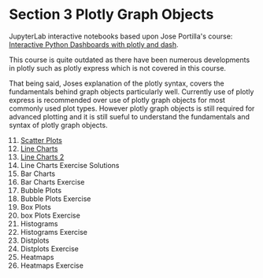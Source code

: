 # Section 3 Plotly Graph Objects

JupyterLab interactive notebooks based upon Jose Portilla's course:
[Interactive Python Dashboards with plotly and dash](https://www.udemy.com/course/interactive-python-dashboards-with-plotly-and-dash/).

This course is quite outdated as there have been numerous developments in plotly such as plotly express which is not covered in this course. 

That being said, Joses explanation of the plotly syntax, covers the fundamentals behind graph objects particularly well. Currently use of plotly express is recommended over use of plotly graph objects for most commonly used plot types. However plotly graph objects is still required for advanced plotting and it is still sueful to understand the fundamentals and syntax of plotly graph objects.

11. [Scatter Plots](https://nbviewer.org/github/PhilipYip1988/plotly_udemy/blob/main/lect11_scatter_plots.ipynb)
12. [Line Charts](https://nbviewer.org/github/PhilipYip1988/plotly_udemy/blob/main/lect12_line_charts.ipynb)
13. [Line Charts 2](https://nbviewer.org/github/PhilipYip1988/plotly_udemy/blob/main/lect13_line_charts_2.ipynb)
14. Line Charts Exercise Solutions
16. Bar Charts
17. Bar Charts Exercise
18. Bubble Plots
20. Bubble Plots Exercise
22. Box Plots
23. box Plots Exercise
25. Histograms
26. Histograms Exercise
28. Distplots
29. Distplots Exercise
31. Heatmaps
32. Heatmaps Exercise

